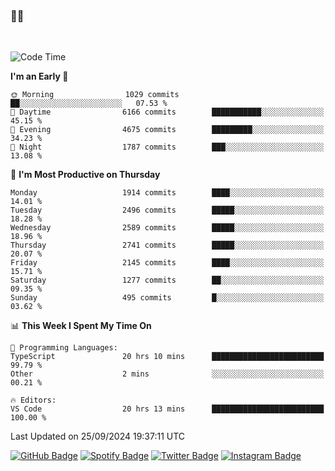 ### 🤙🍺

<!-- <a href="https://github-readme-stats.vercel.app/api?username=hzak2xx&count_private=true&show_icons=true&theme=dracula">
  <img align="center" src="https://github-readme-stats.vercel.app/api?username=hzak2xx&count_private=true&show_icons=true&theme=dracula" />
</a>
</br> -->
</br>

<!--START_SECTION:waka-->
![Code Time](http://img.shields.io/badge/Code%20Time-3%2C559%20hrs%2057%20mins-blue)

**I'm an Early 🐤** 

```text
🌞 Morning                1029 commits        ██░░░░░░░░░░░░░░░░░░░░░░░   07.53 % 
🌆 Daytime                6166 commits        ███████████░░░░░░░░░░░░░░   45.15 % 
🌃 Evening                4675 commits        █████████░░░░░░░░░░░░░░░░   34.23 % 
🌙 Night                  1787 commits        ███░░░░░░░░░░░░░░░░░░░░░░   13.08 % 
```
📅 **I'm Most Productive on Thursday** 

```text
Monday                   1914 commits        ████░░░░░░░░░░░░░░░░░░░░░   14.01 % 
Tuesday                  2496 commits        █████░░░░░░░░░░░░░░░░░░░░   18.28 % 
Wednesday                2589 commits        █████░░░░░░░░░░░░░░░░░░░░   18.96 % 
Thursday                 2741 commits        █████░░░░░░░░░░░░░░░░░░░░   20.07 % 
Friday                   2145 commits        ████░░░░░░░░░░░░░░░░░░░░░   15.71 % 
Saturday                 1277 commits        ██░░░░░░░░░░░░░░░░░░░░░░░   09.35 % 
Sunday                   495 commits         █░░░░░░░░░░░░░░░░░░░░░░░░   03.62 % 
```


📊 **This Week I Spent My Time On** 

```text
💬 Programming Languages: 
TypeScript               20 hrs 10 mins      █████████████████████████   99.79 % 
Other                    2 mins              ░░░░░░░░░░░░░░░░░░░░░░░░░   00.21 % 

🔥 Editors: 
VS Code                  20 hrs 13 mins      █████████████████████████   100.00 % 
```


 Last Updated on 25/09/2024 19:37:11 UTC
<!--END_SECTION:waka-->

[![GitHub Badge](https://img.shields.io/badge/GitHub-100000?style=for-the-badge&logo=github&logoColor=white)](https://github.com/hzak2xx)
[![Spotify Badge](https://img.shields.io/badge/Spotify-1ED760?&style=for-the-badge&logo=spotify&logoColor=white)](https://open.spotify.com/user/uf90s6sbbh75a1mt44clkhkvf)
[![Twitter Badge](https://img.shields.io/badge/Twitter-1DA1F2?style=for-the-badge&logo=twitter&logoColor=white)](https://twitter.com/hzak2xx)
[![Instagram Badge](https://img.shields.io/badge/Instagram-E4405F?style=for-the-badge&logo=instagram&logoColor=white)](https://www.instagram.com/hzak2xx/)
